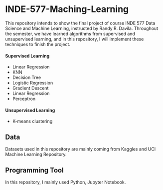 # INDE-577-Maching-Learning
This repository intends to show the final project of course INDE 577 Data Science and Machine Learning, instructed by Randy R. Davila. Throughout the semester, we have learned algorithms from supervised and unsupervised learning, and in this repository, I will implement these techniques to finish the project.
#### Supervised Learning
* Linear Regression
* KNN
* Decision Tree
* Logistic Regression
* Gradient Descent
* Linear Regression
* Perceptron
#### Unsupervised Learning
* K-means clustering
## Data
Datasets used in this repository are mainly coming from Kaggles and UCI Machine Learning Repository.
## Programming Tool
In this repository, I mainly used Python, Jupyter Notebook.
